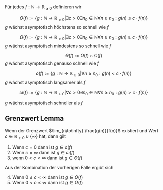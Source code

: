 

Für jedes $f: \mathbb N \to \mathbb R_{\geq 0}$ definieren wir

$$O(f) := \lbrace g: \mathbb N\to \mathbb R_{\geq 0} | \exists c > 0 \exists n_{0} \in \mathbb N \forall n \geq n_0 : g(n) \leq c \cdot f(n)\rbrace$$
$g$ wächst asymptotisch höchstens so schnell wie $f$


$$\Omega(f) := \lbrace g: \mathbb N \to \mathbb R_{\geq 0} | \exists c > 0 \exists n_0\in \mathbb N \forall n\geq n_0 : g(n) \geq c \cdot  f(n)\rbrace$$
$g$ wächst asymptotisch mindestens so schnell wie $f$


$$\Theta(f) := O(f) \cap \Omega(f)$$
$g$ wächst asymptotisch genauso schnell wie $f$


$$o(f) := \lbrace g: \mathbb N\to\mathbb R_{\geq 0} | \forall n\geq n_0 : g(n) < c \cdot f(n) \rbrace$$
$g$ wächst asymptotisch langsamer als $f$


$$\omega(f) := \lbrace g: \mathbb N \to \mathbb R_{\geq 0} | \forall c > 0 \exists n_0 \in\mathbb N \forall n \geq n_0 : g(n) > c \cdot f(n) \rbrace$$

$g$ wächst asymptotisch schneller als $f$

## Grenzwert Lemma

Wenn der Grenzwert $\lim_{n\to\infty} \frac{g(n)}{f(n)}$ existiert und Wert $c\in\mathbb R_{\geq 0} \cup \lbrace\infty\rbrace$ hat, dann gilt

1. Wenn $c = 0$ dann ist $g \in o(f)$
2. Wenn $c=\infty$ dann ist $g\in\omega(f)$
3. wenn $0 < c < \infty$ dann ist $g\in\Theta(f)$

Aus der Kombination der vorherigen Fälle ergibt sich

4. Wenn $0\leq c< \infty$ dann ist $g\in O(f)$
5. Wenn $0 < c \leq \infty$ dann ist $g\in\Omega(f)$

